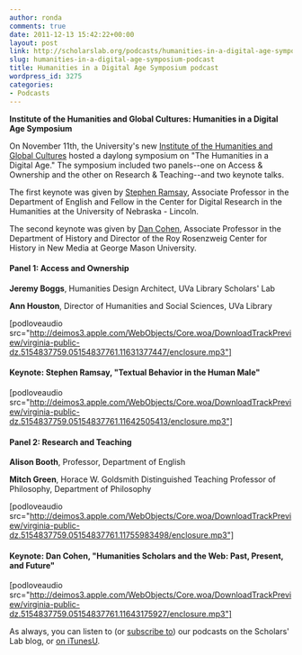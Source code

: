 ```yaml
---
author: ronda
comments: true
date: 2011-12-13 15:42:22+00:00
layout: post
link: http://scholarslab.org/podcasts/humanities-in-a-digital-age-symposium-podcast/
slug: humanities-in-a-digital-age-symposium-podcast
title: Humanities in a Digital Age Symposium podcast
wordpress_id: 3275
categories:
- Podcasts
---
```


**Institute of the Humanities and Global Cultures: Humanities in a Digital Age Symposium**


On November 11th, the University's new [Institute of the Humanities and Global Cultures](http://www.virginia.edu/humanities/) hosted a daylong symposium on "The Humanities in a Digital Age." The symposium included two panels--one on Access & Ownership and the other on Research & Teaching--and two keynote talks.





The first keynote was given by [Stephen Ramsay](http://english.unl.edu/faculty/profs/sramsay.html), Associate Professor in the Department of English and Fellow in the Center for Digital Research in the Humanities at the University of Nebraska - Lincoln.





The second keynote was given by [Dan Cohen](http://www.dancohen.org/), Associate Professor in the Department of History and Director of the Roy Rosenzweig Center for History in New Media at George Mason University.




#### Panel 1: Access and Ownership




**Jeremy Boggs**, Humanities Design Architect, UVa Library Scholars' Lab  

**Ann Houston**, Director of Humanities and Social Sciences, UVa Library




[podloveaudio src="http://deimos3.apple.com/WebObjects/Core.woa/DownloadTrackPreview/virginia-public-dz.5154837759.05154837761.11631377447/enclosure.mp3"]





#### Keynote: Stephen Ramsay, "Textual Behavior in the Human Male"




[podloveaudio src="http://deimos3.apple.com/WebObjects/Core.woa/DownloadTrackPreview/virginia-public-dz.5154837759.05154837761.11642505413/enclosure.mp3"]





#### Panel 2: Research and Teaching




**Alison Booth**, Professor, Department of English  

**Mitch Green**, Horace W. Goldsmith Distinguished Teaching Professor of Philosophy, Department of Philosophy




[podloveaudio src="http://deimos3.apple.com/WebObjects/Core.woa/DownloadTrackPreview/virginia-public-dz.5154837759.05154837761.11755983498/enclosure.mp3"]





#### Keynote: Dan Cohen, "Humanities Scholars and the Web: Past, Present, and Future"




[podloveaudio src="http://deimos3.apple.com/WebObjects/Core.woa/DownloadTrackPreview/virginia-public-dz.5154837759.05154837761.11643175927/enclosure.mp3"]





As always, you can listen to (or [subscribe to](http://www.scholarslab.org/category/podcasts/)) our podcasts on the Scholars' Lab blog, or [on iTunesU](http://itunes.apple.com/us/itunes-u/scholars-lab-speaker-series/id401906619).
